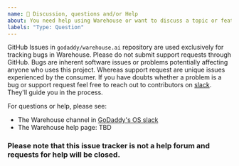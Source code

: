 ```yaml
---
name: 💬 Discussion, questions and/or Help
about: You need help using Warehouse or want to discuss a topic or feature.
labels: "Type: Question"
---
```


GitHub Issues in `godaddy/warehouse.ai` repository are used exclusively for tracking bugs in Warehouse.
Please do not submit support requests through GitHub. Bugs are inherent software issues or problems
potentially affecting anyone who uses this project. Whereas support request are unique issues experienced
by the consumer. If you have doubts whether a problem is a bug or support request feel free to reach out
to contributors on [slack]. They'll guide you in the process.

For questions or help, please see:
- The Warehouse channel in [GoDaddy's OS slack][slack]
- The Warehouse help page: TBD

### Please note that this issue tracker is not a help forum and requests for help will be closed.

[slack]: https://godaddy-oss.slack.com/messages/CHXEP5DNH
